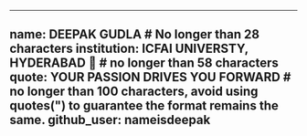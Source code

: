 
---
name: DEEPAK GUDLA # No longer than 28 characters
institution: ICFAI UNIVERSTY, HYDERABAD 🚩 # no longer than 58 characters
quote: YOUR PASSION DRIVES YOU FORWARD # no longer than 100 characters, avoid using quotes(") to guarantee the format remains the same.
github_user: nameisdeepak
---

